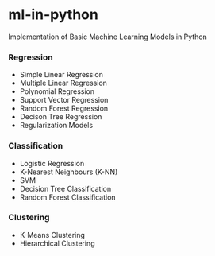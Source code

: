 # ml-in-python
Implementation of Basic Machine Learning Models in Python

### Regression 
- Simple Linear Regression
- Multiple Linear Regression
- Polynomial Regression 
- Support Vector Regression
- Random Forest Regression 
- Decison Tree Regression 
- Regularization Models

### Classification 
- Logistic Regression 
- K-Nearest Neighbours (K-NN)
- SVM
- Decision Tree Classification
- Random Forest Classification 

### Clustering 
- K-Means Clustering 
- Hierarchical Clustering 
